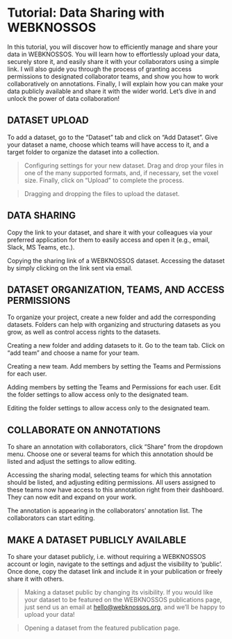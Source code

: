# Tutorial: Data Sharing with WEBKNOSSOS
In this tutorial, you will discover how to efficiently manage and share your data in WEBKNOSSOS. You will learn how to effortlessly upload your data, securely store it, and easily share it with your collaborators using a simple link. I will also guide you through the process of granting access permissions to designated collaborator teams, and show you how to work collaboratively on annotations. Finally, I will explain how you can make your data publicly available and share it with the wider world. Let’s dive in and unlock the power of data collaboration!

## DATASET UPLOAD
To add a dataset, go to the “Dataset” tab and click on “Add Dataset”. Give your dataset a name, choose which teams will have access to it, and a target folder to organize the dataset into a collection.


> Configuring settings for your new dataset.
Drag and drop your files in one of the many supported formats, and, if necessary, set the voxel size. Finally, click on “Upload” to complete the process.


>Dragging and dropping the files to upload the dataset.

## DATA SHARING
Copy the link to your dataset, and share it with your colleagues via your preferred application for them to easily access and open it (e.g., email, Slack, MS Teams, etc.).


Copying the sharing link of a WEBKNOSSOS dataset. Accessing the dataset by simply clicking on the link sent via email.

## DATASET ORGANIZATION, TEAMS, AND ACCESS PERMISSIONS
To organize your project, create a new folder and add the corresponding datasets. Folders can help with organizing and structuring datasets as you grow, as well as control access rights to the datasets.


Creating a new folder and adding datasets to it.
Go to the team tab. Click on “add team” and choose a name for your team.


Creating a new team.
Add members by setting the Teams and Permissions for each user.


Adding members by setting the Teams and Permissions for each user.
Edit the folder settings to allow access only to the designated team.


Editing the folder settings to allow access only to the designated team.


## COLLABORATE ON ANNOTATIONS
To share an annotation with collaborators, click “Share” from the dropdown menu. Choose one or several teams for which this annotation should be listed and adjust the settings to allow editing.


Accessing the sharing modal, selecting teams for which this annotation should be listed, and adjusting editing permissions.
All users assigned to these teams now have access to this annotation right from their dashboard. They can now edit and expand on your work.


The annotation is appearing in the collaborators’ annotation list. The collaborators can start editing.

## MAKE A DATASET PUBLICLY AVAILABLE
To share your dataset publicly, i.e. without requiring a WEBKNOSSOS account or login, navigate to the settings and adjust the visibility to ‘public’. Once done, copy the dataset link and include it in your publication or freely share it with others.


> Making a dataset public by changing its visibility.
If you would like your dataset to be featured on the WEBKNOSSOS publications page, just send us an email at [hello@webknossos.org](mailto:hello@webknossos.org), and we’ll be happy to upload your data!


> Opening a dataset from the featured publication page.
